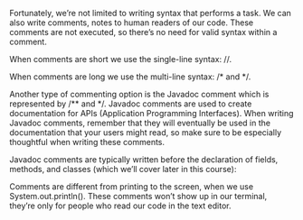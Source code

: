 Fortunately, we’re not limited to writing syntax that performs a task. We can also write comments, notes to human readers of our code. These comments are not executed, so there’s no need for valid syntax within a comment.

When comments are short we use the single-line syntax: //.

When comments are long we use the multi-line syntax: /* and */.

Another type of commenting option is the Javadoc comment which is represented by /** and */. Javadoc comments are used to create documentation for APIs (Application Programming Interfaces). When writing Javadoc comments, remember that they will eventually be used in the documentation that your users might read, so make sure to be especially thoughtful when writing these comments.

Javadoc comments are typically written before the declaration of fields, methods, and classes (which we’ll cover later in this course):


Comments are different from printing to the screen, when we use System.out.println(). These comments won’t show up in our terminal, they’re only for people who read our code in the text editor.